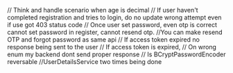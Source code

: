 
// Think and handle scenario when age is decimal
// If user haven't completed registration and tries to login, do no update wrong attempt even if use got 403 status code
// Once user set password, even otp is correct cannot set password in register, cannot resend otp.
//You can make resend OTP and forgot password as same api
// If access token expired no response being sent to the user
// If access token is expired, 
// On wrong enum my backend dont send proper response
// Is BCryptPasswordEncoder reversable
//UserDetailsService two times being done